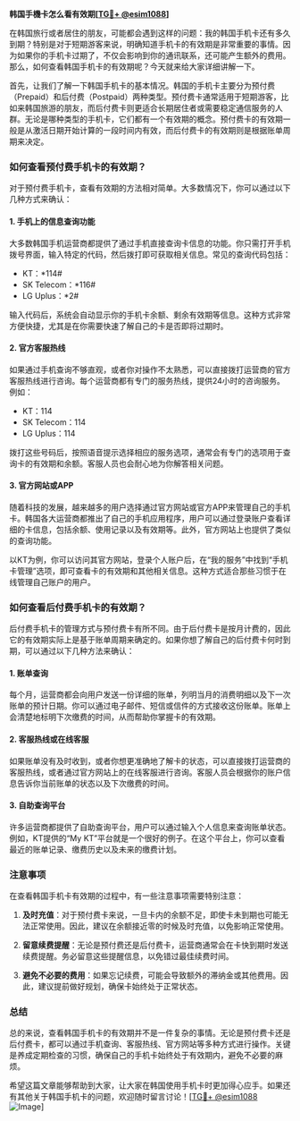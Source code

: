 **韩国手機卡怎么看有效期[[TG💪+ @esim1088](https://t.me/s/esim1088)]**

在韩国旅行或者居住的朋友，可能都会遇到这样的问题：我的韩国手机卡还有多久到期？特别是对于短期游客来说，明确知道手机卡的有效期是非常重要的事情。因为如果你的手机卡过期了，不仅会影响到你的通讯联系，还可能产生额外的费用。那么，如何查看韩国手机卡的有效期呢？今天就来给大家详细讲解一下。

首先，让我们了解一下韩国手机卡的基本情况。韩国的手机卡主要分为预付费（Prepaid）和后付费（Postpaid）两种类型。预付费卡通常适用于短期游客，比如来韩国旅游的朋友，而后付费卡则更适合长期居住者或需要稳定通信服务的人群。无论是哪种类型的手机卡，它们都有一个有效期的概念。预付费卡的有效期一般是从激活日期开始计算的一段时间内有效，而后付费卡的有效期则是根据账单周期来决定。

### 如何查看预付费手机卡的有效期？

对于预付费手机卡，查看有效期的方法相对简单。大多数情况下，你可以通过以下几种方式来确认：

#### 1. 手机上的信息查询功能

大多数韩国手机运营商都提供了通过手机直接查询卡信息的功能。你只需打开手机拨号界面，输入特定的代码，然后拨打即可获取相关信息。常见的查询代码包括：

- KT：*114#
- SK Telecom：*116#
- LG Uplus：*2#
  
输入代码后，系统会自动显示你的手机卡余额、剩余有效期等信息。这种方式非常方便快捷，尤其是在你需要快速了解自己的卡是否即将过期时。

#### 2. 官方客服热线

如果通过手机查询不够直观，或者你对操作不太熟悉，可以直接拨打运营商的官方客服热线进行咨询。每个运营商都有专门的服务热线，提供24小时的咨询服务。例如：

- KT：114
- SK Telecom：114
- LG Uplus：114

拨打这些号码后，按照语音提示选择相应的服务选项，通常会有专门的选项用于查询卡的有效期和余额。客服人员也会耐心地为你解答相关问题。

#### 3. 官方网站或APP

随着科技的发展，越来越多的用户选择通过官方网站或官方APP来管理自己的手机卡。韩国各大运营商都推出了自己的手机应用程序，用户可以通过登录账户查看详细的卡信息，包括余额、使用记录以及有效期等。此外，官方网站上也提供了类似的查询功能。

以KT为例，你可以访问其官方网站，登录个人账户后，在“我的服务”中找到“手机卡管理”选项，即可查看卡的有效期和其他相关信息。这种方式适合那些习惯于在线管理自己账户的用户。

### 如何查看后付费手机卡的有效期？

后付费手机卡的管理方式与预付费卡有所不同。由于后付费卡是按月计费的，因此它的有效期实际上是基于账单周期来确定的。如果你想了解自己的后付费卡何时到期，可以通过以下几种方法来确认：

#### 1. 账单查询

每个月，运营商都会向用户发送一份详细的账单，列明当月的消费明细以及下一次账单的预计日期。你可以通过电子邮件、短信或信件的方式接收这份账单。账单上会清楚地标明下次缴费的时间，从而帮助你掌握卡的有效期。

#### 2. 客服热线或在线客服

如果账单没有及时收到，或者你想更准确地了解卡的状态，可以直接拨打运营商的客服热线，或者通过官方网站上的在线客服进行咨询。客服人员会根据你的账户信息告诉你当前账单的状态以及下次缴费的时间。

#### 3. 自助查询平台

许多运营商都提供了自助查询平台，用户可以通过输入个人信息来查询账单状态。例如，KT提供的“My KT”平台就是一个很好的例子。在这个平台上，你可以查看最近的账单记录、缴费历史以及未来的缴费计划。

### 注意事项

在查看韩国手机卡有效期的过程中，有一些注意事项需要特别注意：

1. **及时充值**：对于预付费卡来说，一旦卡内的余额不足，即使卡未到期也可能无法正常使用。因此，建议在余额接近零的时候及时充值，以免影响正常使用。
   
2. **留意续费提醒**：无论是预付费还是后付费卡，运营商通常会在卡快到期时发送续费提醒。务必留意这些提醒信息，以免错过最佳续费时间。

3. **避免不必要的费用**：如果忘记续费，可能会导致额外的滞纳金或其他费用。因此，建议提前做好规划，确保卡始终处于正常状态。

### 总结

总的来说，查看韩国手机卡的有效期并不是一件复杂的事情。无论是预付费卡还是后付费卡，都可以通过手机查询、客服热线、官方网站等多种方式进行操作。关键是养成定期检查的习惯，确保自己的手机卡始终处于有效期内，避免不必要的麻烦。

希望这篇文章能够帮助到大家，让大家在韩国使用手机卡时更加得心应手。如果还有其他关于韩国手机卡的问题，欢迎随时留言讨论！[[TG💪+ @esim1088](https://t.me/s/esim1088) ![Image](https://i.postimg.cc/4NQfJmqS/Snipaste-2025-05-13-00-14-12.png)]